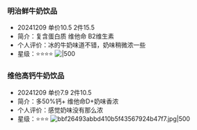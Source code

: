 

### 明治鲜牛奶饮品
+ 20241209 单价10.5 2件15.5
+ 简介：复含蛋白质 维他命 B2维生素
+ 个人评价：冰的牛奶味道不错，奶味稍微浓一些
+ 星级：⭐⭐⭐⭐
![|500](https://cdn.jsdelivr.net/gh/Thomas333333/MyPostImage/Images/b96c9fcdc286a790e90f2ba20dc4b9c.jpg)

### 维他高钙牛奶饮品
+ 20241209 单价7.9 2件10.5
+ 简介：多50%钙+ 维他命D+奶味香浓
+ 个人评价：感觉奶味没有那么浓
+ 星级：⭐⭐⭐
![bbf26493abbd410b5f43567924b47f7.jpg|500](https://cdn.jsdelivr.net/gh/Thomas333333/MyPostImage/Images/bbf26493abbd410b5f43567924b47f7.jpg)
